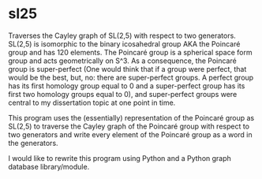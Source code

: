 # sl25
Traverses the Cayley graph of SL(2,5) with respect to two generators. SL(2,5) is isomorphic to the binary icosahedral group AKA the Poincaré group and has 120 elements. The Poincaré group is a spherical space form group and acts geometrically on S^3. As a consequence, the Poincaré group is super-perfect (One would think that if a group were perfect, that would be the best, but, no: there are super-perfect groups. A perfect group has its first homology group equal to 0 and a super-perfect group has its first two homology groups equal to 0), and super-perfect groups were central to my dissertation topic at one point in time.

This program uses the (essentially) representation of the Poincaré group as SL(2,5) to traverse the Cayley graph of the Poincaré group with respect to two generators and write every element of the Poincaré group as a word in the generators.

I would like to rewrite this program using Python and a Python graph database library/module.
